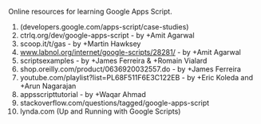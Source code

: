 Online resources for learning Google Apps Script.

1. (developers.google.com/apps-script/case-studies) 
2. ctrlq.org/dev/google-apps-script - by +Amit Agarwal 
3. scoop.it/t/gas - by +Martin Hawksey  
4. www.labnol.org/internet/google-scripts/28281/ - by +Amit Agarwal 
5. scriptsexamples - by +James Ferreira & +Romain Vialard 
6. shop.oreilly.com/product/0636920032557.do - by +James Ferreira 
7. youtube.com/playlist?list=PL68F511F6E3C122EB - by +Eric Koleda and +Arun Nagarajan 
8. appsscripttutorial - by +Waqar Ahmad 
9. stackoverflow.com/questions/tagged/google-apps-script
10. lynda.com (Up and Running with Google Scripts)